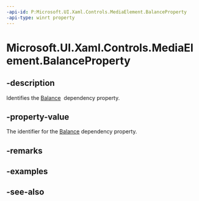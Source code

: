 ```yaml
---
-api-id: P:Microsoft.UI.Xaml.Controls.MediaElement.BalanceProperty
-api-type: winrt property
---
```


<!-- Property syntax
public Windows.UI.Xaml.DependencyProperty BalanceProperty { get; }
-->

# Microsoft.UI.Xaml.Controls.MediaElement.BalanceProperty

## -description
Identifies the [Balance](mediaelement_balance.md)  dependency property.

## -property-value
The identifier for the [Balance](mediaelement_balance.md) dependency property.

## -remarks

## -examples

## -see-also
